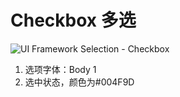 # Checkbox 多选

![UI Framework Selection - Checkbox](../imgs/ns_ui_framework/selection/Checkbox.png)

1. 选项字体：Body 1
2. 选中状态，颜色为#004F9D

